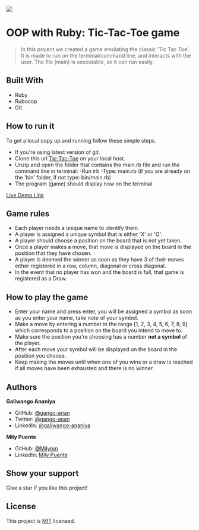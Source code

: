![](https://img.shields.io/badge/Microverse-blueviolet)
# OOP with Ruby: Tic-Tac-Toe game

> In this project we created a game emulating the classic 'Tic Tac Toe'.
It is made to run on the terminal/command line, and interacts with the user.
The file (main) is executable, so it can run easily.

## Built With
- Ruby
- Rubocop
- Git

## How to run it
To get a local copy up and running follow these simple steps.
* If you're using latest version of git.
* Clone this url [Tic-Tac-Toe](https://github.com/Milypm/Ruby_OOP_TicTacToe.git) on your local host.
* Unzip and open the folder that contains the main.rb file and run the command line in terminal:
-Run irb
-Type: main.rb (if you are already on the 'bin' folder, if not type: bin/main.rb)
* The program (game) should display now on the terminal

[Live Demo Link](https://repl.it/@Milypm/RubyOOPTicTacToe#bin/main.rb)

## Game rules
- Each player needs a unique name to identify them.
- A player is assigned a unique symbol that is either 'X' or 'O'.
- A player should choose a position on the board that is not yet taken.
- Once a player makes a move, that move is displayed on the board in the position that they have chosen.
- A player is deemed the winner as soon as they have 3 of their moves either registered in a row, column, diagonal or cross diagonal.
- In the event that no player has won and the board is full, that game is registered as a Draw.
​
## How to play the game
- Enter your name and press enter, you will be assigned a symbol as soon as you enter your name, take note of your symbol.
- Make a move by entering a number in the range [1, 2, 3, 4, 5, 6, 7, 8, 9] which corresponds to a position on the board you intend to move to.
- Make sure the position you're choosing has a number **not a symbol** of the player.
- After each move your symbol will be displayed on the board in the position you choose.
- Keep making the moves until when one of you wins or a draw is reached if all moves have been exhausted and there is no winner.

## Authors
**Galiwango Ananiya**
- GitHub: [@gango-anan](https://github.com/gango-anan)
- Twitter: [@gango-anan](https://twitter.com/gango_anan)
- LinkedIn: [@galiwango-ananiya](https://www.linkedin.com/in/galiwango-ananiya-0800821b4/)

**Mily Puente**
- GitHub: [@Milypm](https://github.com/Milypm)
- LinkedIn: [Mily Puente](https://www.linkedin.com/in/milypuentem/)

## Show your support
Give a star if you like this project!

## License
This project is [MIT](https://github.com/Milypm/Ruby_OOP_TicTacToe/blob/develop/LICENSE) licensed.